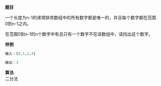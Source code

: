 **题目**  

一个长度为n-1的递增排序数组中的所有数字都是唯一的，并且每个数字都在范围0到n-1之内。

在范围0到n-1的n个数字中有且只有一个数字不在该数组中，请找出这个数字。

**样例**
```python
输入：[0,1,2,4]

输出：3
```

**算法**  
二分法